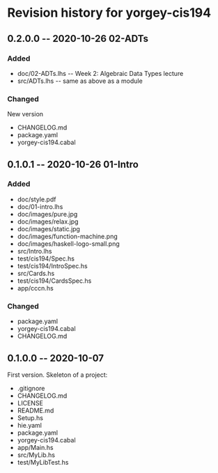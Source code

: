 # Revision history for yorgey-cis194

## 0.2.0.0 -- 2020-10-26 02-ADTs

### Added

* doc/02-ADTs.lhs       -- Week 2: Algebraic Data Types lecture 
* src/ADTs.lhs          -- same as above as a module

### Changed 

New version 

* CHANGELOG.md
* package.yaml
* yorgey-cis194.cabal

## 0.1.0.1 -- 2020-10-26 01-Intro

### Added
* doc/style.pdf
* doc/01-intro.lhs
* doc/images/pure.jpg
* doc/images/relax.jpg
* doc/images/static.jpg
* doc/images/function-machine.png
* doc/images/haskell-logo-small.png
* src/Intro.lhs
* test/cis194/Spec.hs
* test/cis194/IntroSpec.hs
* src/Cards.hs
* test/cis194/CardsSpec.hs
* app/cccn.hs

### Changed
* package.yaml
* yorgey-cis194.cabal
* CHANGELOG.md

## 0.1.0.0 -- 2020-10-07

First version. Skeleton of a project:

* .gitignore
* CHANGELOG.md
* LICENSE
* README.md
* Setup.hs
* hie.yaml
* package.yaml
* yorgey-cis194.cabal
* app/Main.hs
* src/MyLib.hs
* test/MyLibTest.hs
